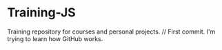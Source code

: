 # Training-JS
Training repository for courses and personal projects.
// First commit. I'm trying to learn how GitHub works.
